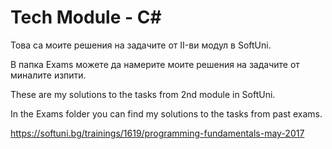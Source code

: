# Tech Module - C#

Това са моите решения на задачите от II-ви модул в SoftUni.

В папка Exams можете да намерите моите решения на задачите от миналите изпити.

These are my solutions to the tasks from 2nd module in SoftUni.

In the Exams folder you can find my solutions to the tasks from past exams.

https://softuni.bg/trainings/1619/programming-fundamentals-may-2017
